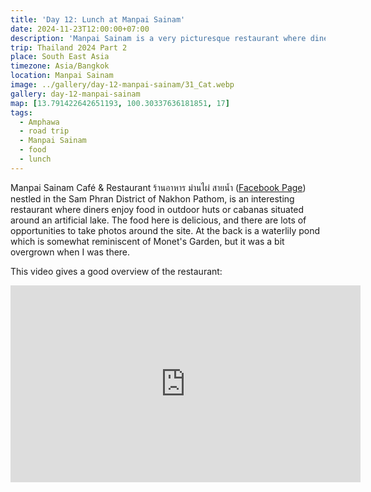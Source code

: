 ```yaml
---
title: 'Day 12: Lunch at Manpai Sainam'
date: 2024-11-23T12:00:00+07:00
description: 'Manpai Sainam is a very picturesque restaurant where diners eat in in huts or villas situated by a lake.'
trip: Thailand 2024 Part 2
place: South East Asia
timezone: Asia/Bangkok
location: Manpai Sainam
image: ../gallery/day-12-manpai-sainam/31_Cat.webp
gallery: day-12-manpai-sainam
map: [13.791422642651193, 100.30337636181851, 17]
tags:
  - Amphawa
  - road trip
  - Manpai Sainam
  - food
  - lunch
---
```


Manpai Sainam Café & Restaurant ร้านอาหาร ม่านไผ่ สายน้ำ ([Facebook Page](https://www.facebook.com/profile.php/?id=100081770051609)) nestled in the Sam Phran District of Nakhon Pathom, is an interesting restaurant where diners enjoy food in outdoor huts or cabanas situated around an artificial lake. The food here is delicious, and there are lots of opportunities to take photos around the site. At the back is a waterlily pond which is somewhat reminiscent of Monet's Garden, but it was a bit overgrown when I was there.

This video gives a good overview of the restaurant:

<iframe width="560" height="315" src="https://www.youtube.com/embed/KRrG_yKuEpk?si=IjI9T5hDr7ypwL1x" title="YouTube video player" frameborder="0" allow="accelerometer; autoplay; clipboard-write; encrypted-media; gyroscope; picture-in-picture; web-share" referrerpolicy="strict-origin-when-cross-origin" allowfullscreen></iframe>
